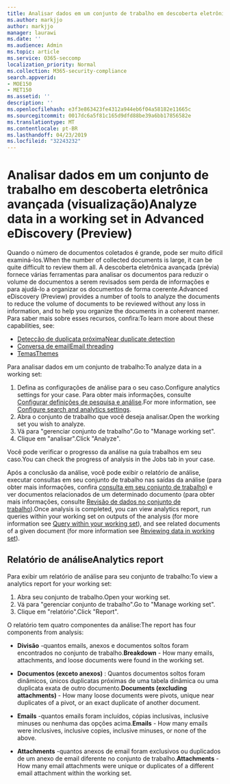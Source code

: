 ```yaml
---
title: Analisar dados em um conjunto de trabalho em descoberta eletrônica avançada (visualização)
ms.author: markjjo
author: markjjo
manager: laurawi
ms.date: ''
ms.audience: Admin
ms.topic: article
ms.service: O365-seccomp
localization_priority: Normal
ms.collection: M365-security-compliance
search.appverid:
- MOE150
- MET150
ms.assetid: ''
description: ''
ms.openlocfilehash: e3f3e863423fe4312a944eb6f04a58182e11665c
ms.sourcegitcommit: 0017dc6a5f81c165d9dfd88be39a6bb17856582e
ms.translationtype: MT
ms.contentlocale: pt-BR
ms.lasthandoff: 04/23/2019
ms.locfileid: "32243232"
---
```

# <a name="analyze-data-in-a-working-set-in-advanced-ediscovery-preview"></a><span data-ttu-id="9af3b-102">Analisar dados em um conjunto de trabalho em descoberta eletrônica avançada (visualização)</span><span class="sxs-lookup"><span data-stu-id="9af3b-102">Analyze data in a working set in Advanced eDiscovery (Preview)</span></span>

<span data-ttu-id="9af3b-103">Quando o número de documentos coletados é grande, pode ser muito difícil examiná-los.</span><span class="sxs-lookup"><span data-stu-id="9af3b-103">When the number of collected documents is large, it can be quite difficult to review them all.</span></span> <span data-ttu-id="9af3b-104">A descoberta eletrônica avançada (prévia) fornece várias ferramentas para analisar os documentos para reduzir o volume de documentos a serem revisados sem perda de informações e para ajudá-lo a organizar os documentos de forma coerente.</span><span class="sxs-lookup"><span data-stu-id="9af3b-104">Advanced eDiscovery (Preview) provides a number of tools to analyze the documents to reduce the volume of documents to be reviewed without any loss in information, and to help you organize the documents in a coherent manner.</span></span> <span data-ttu-id="9af3b-105">Para saber mais sobre esses recursos, confira:</span><span class="sxs-lookup"><span data-stu-id="9af3b-105">To learn more about these capabilities, see:</span></span>

- [<span data-ttu-id="9af3b-106">Detecção de duplicata próxima</span><span class="sxs-lookup"><span data-stu-id="9af3b-106">Near duplicate detection</span></span>](near-duplicates.md)
- [<span data-ttu-id="9af3b-107">Conversa de email</span><span class="sxs-lookup"><span data-stu-id="9af3b-107">Email threading</span></span>](email-threading.md)
- [<span data-ttu-id="9af3b-108">Temas</span><span class="sxs-lookup"><span data-stu-id="9af3b-108">Themes</span></span>](themes.md)

<span data-ttu-id="9af3b-109">Para analisar dados em um conjunto de trabalho:</span><span class="sxs-lookup"><span data-stu-id="9af3b-109">To analyze data in a working set:</span></span>

1. <span data-ttu-id="9af3b-110">Defina as configurações de análise para o seu caso.</span><span class="sxs-lookup"><span data-stu-id="9af3b-110">Configure analytics settings for your case.</span></span> <span data-ttu-id="9af3b-111">Para obter mais informações, consulte [Configurar definições de pesquisa e análise](configure-search-analytics-settings.md).</span><span class="sxs-lookup"><span data-stu-id="9af3b-111">For more information, see [Configure search and analytics settings](configure-search-analytics-settings.md).</span></span>
2. <span data-ttu-id="9af3b-112">Abra o conjunto de trabalho que você deseja analisar.</span><span class="sxs-lookup"><span data-stu-id="9af3b-112">Open the working set you wish to analyze.</span></span>
3. <span data-ttu-id="9af3b-113">Vá para "gerenciar conjunto de trabalho".</span><span class="sxs-lookup"><span data-stu-id="9af3b-113">Go to "Manage working set".</span></span>
4. <span data-ttu-id="9af3b-114">Clique em "analisar".</span><span class="sxs-lookup"><span data-stu-id="9af3b-114">Click "Analyze".</span></span>

<span data-ttu-id="9af3b-115">Você pode verificar o progresso da análise na guia trabalhos em seu caso.</span><span class="sxs-lookup"><span data-stu-id="9af3b-115">You can check the progress of analysis in the Jobs tab in your case.</span></span>

 <span data-ttu-id="9af3b-116">Após a conclusão da análise, você pode exibir o relatório de análise, executar consultas em seu conjunto de trabalho nas saídas da análise (para obter mais informações, confira [consulta em seu conjunto de trabalho](working-set-search.md)) e ver documentos relacionados de um determinado documento (para obter mais informações, consulte [ Revisão de dados no conjunto de trabalho](reviewing-data-in-working-set.md)).</span><span class="sxs-lookup"><span data-stu-id="9af3b-116">Once analysis is completed, you can view analytics report, run queries within your working set on outputs of the analysis (for more information see [Query within your working set](working-set-search.md)), and see related documents of a given document (for more information see [Reviewing data in working set](reviewing-data-in-working-set.md)).</span></span>

## <a name="analytics-report"></a><span data-ttu-id="9af3b-117">Relatório de análise</span><span class="sxs-lookup"><span data-stu-id="9af3b-117">Analytics report</span></span>

<span data-ttu-id="9af3b-118">Para exibir um relatório de análise para seu conjunto de trabalho:</span><span class="sxs-lookup"><span data-stu-id="9af3b-118">To view a analytics report for your working set:</span></span>

1. <span data-ttu-id="9af3b-119">Abra seu conjunto de trabalho.</span><span class="sxs-lookup"><span data-stu-id="9af3b-119">Open your working set.</span></span>
2. <span data-ttu-id="9af3b-120">Vá para "gerenciar conjunto de trabalho".</span><span class="sxs-lookup"><span data-stu-id="9af3b-120">Go to "Manage working set".</span></span>
3. <span data-ttu-id="9af3b-121">Clique em "relatório".</span><span class="sxs-lookup"><span data-stu-id="9af3b-121">Click "Report".</span></span>

<span data-ttu-id="9af3b-122">O relatório tem quatro componentes da análise:</span><span class="sxs-lookup"><span data-stu-id="9af3b-122">The report has four components from analysis:</span></span>

- <span data-ttu-id="9af3b-123">**Divisão** -quantos emails, anexos e documentos soltos foram encontrados no conjunto de trabalho.</span><span class="sxs-lookup"><span data-stu-id="9af3b-123">**Breakdown** - How many emails, attachments, and loose documents were found in the working set.</span></span>

- <span data-ttu-id="9af3b-124">**Documentos (exceto anexos)** : Quantos documentos soltos foram dinâmicos, únicos duplicatas próximas de uma tabela dinâmica ou uma duplicata exata de outro documento.</span><span class="sxs-lookup"><span data-stu-id="9af3b-124">**Documents (excluding attachments)** - How many loose documents were pivots, unique near duplicates of a pivot, or an exact duplicate of another document.</span></span>

- <span data-ttu-id="9af3b-125">**Emails** -quantos emails foram incluídos, cópias inclusivas, inclusive minuses ou nenhuma das opções acima.</span><span class="sxs-lookup"><span data-stu-id="9af3b-125">**Emails** - How many emails were inclusives, inclusive copies, inclusive minuses, or none of the above.</span></span>

- <span data-ttu-id="9af3b-126">**Attachments** -quantos anexos de email foram exclusivos ou duplicados de um anexo de email diferente no conjunto de trabalho.</span><span class="sxs-lookup"><span data-stu-id="9af3b-126">**Attachments** - How many email attachments were unique or duplicates of a different email attachment within the working set.</span></span>